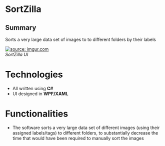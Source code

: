 # SortZilla

## Summary

Sorts a very large data set of images to to different folders by their labels

<a href="https://imgur.com/niTFswF"><img src="https://i.imgur.com/niTFswF.png" title="source: imgur.com" /></a> <br>
*SortZilla UI*

# Technologies
- All written using **C#**
- UI designed in **WPF/XAML**
# Functionalities
- The software sorts a very large data set of different images (using their assigned labels/tags) to different folders, to substantially decrease the time that would have been required to manually sort the images

<!--stackedit_data:
eyJoaXN0b3J5IjpbODcxOTQzNjE2LC0xOTE3NTc5MjMxXX0=
-->
